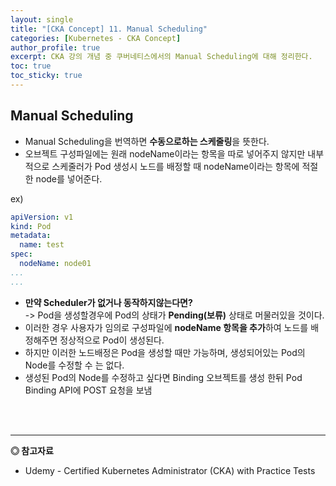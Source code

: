 ```yaml
---
layout: single
title: "[CKA Concept] 11. Manual Scheduling"
categories: [Kubernetes - CKA Concept]
author_profile: true
excerpt: CKA 강의 개념 중 쿠버네티스에서의 Manual Scheduling에 대해 정리한다. 
toc: true
toc_sticky: true
---
```


## Manual Scheduling
- Manual Scheduling을 번역하면 **수동으로하는 스케줄링**을 뜻한다.
- 오브젝트 구성파일에는 원래 nodeName이라는 항목을 따로 넣어주지 않지만 내부적으로 스케줄러가 Pod 생성시 노드를 배정할 때 nodeName이라는 항목에 적절한 node를 넣어준다.

ex)

```yaml
apiVersion: v1
kind: Pod
metadata:
  name: test
spec:
  nodeName: node01
...
...
```

- **만약 Scheduler가 없거나 동작하지않는다면?** <br>-> Pod을 생성할경우에 Pod의 상태가 **Pending(보류)** 상태로 머물러있을 것이다.
- 이러한 경우 사용자가 임의로 구성파일에 **nodeName 항목을 추가**하여 노드를 배정해주면 정상적으로 Pod이 생성된다.
- 하지만 이러한 노드배정은 Pod을 생성할 때만 가능하며, 생성되어있는 Pod의 Node를 수정할 수 는 없다.
- 생성된 Pod의 Node를 수정하고 싶다면 Binding 오브젝트를 생성 한뒤 Pod Binding API에 POST 요청을 보냄

<br><br>


------------------
**◎ 참고자료**
- Udemy - Certified Kubernetes Administrator (CKA) with Practice Tests